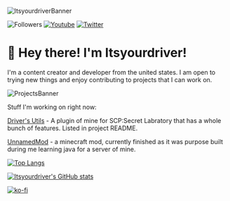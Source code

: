 ![ItsyourdriverBanner](https://cdn.driver.fyi/r/mainbanner.png)


![Followers](https://img.shields.io/github/followers/itsyourdriver?style=social)
[![Youtube](https://img.shields.io/youtube/channel/subscribers/UC0YB4CrnNTDZBbGEO2z8Uww?style=social)](https://www.youtube.com/channel/UCuriNnMLfmUviVPN2mtNk5A)
[![Twitter](https://img.shields.io/twitter/follow/Itsyourdriver_?style=social)](https://twitter.com/Itsyourdriver_)


#  👋 Hey there! I'm Itsyourdriver!
I'm a content creator and developer from the united states. I am open to trying new things and enjoy contributing to projects that I can work on.



![ProjectsBanner](https://cdn.driver.fyi/r/projectsbanner.png)

Stuff I'm working on right now:

[Driver's Utils](https://github.com/Itsyourdriver/DriversUtils-NWAPI) - A plugin of mine for SCP:Secret Labratory that has a whole bunch of features. Listed in project README.

[UnnamedMod](https://github.com/Itsyourdriver/unnamedmod) - a minecraft mod, currently finished as it was purpose built during me learning java for a server of mine.

[![Top Langs](https://github-readme-stats.vercel.app/api/top-langs/?username=Itsyourdriver)](https://github.com/anuraghazra/github-readme-stats)

[![Itsyourdriver's GitHub stats](https://github-readme-stats.vercel.app/api?username=Itsyourdriver)](https://github.com/anuraghazra/github-readme-stats)

[![ko-fi](https://ko-fi.com/img/githubbutton_sm.svg)](https://ko-fi.com/R6R3D2DU1)
